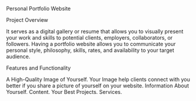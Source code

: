 Personal Portfolio Website

Project Overview

It serves as a digital gallery or resume that allows you to visually present your work and skills to potential clients, employers, collaborators, or followers. Having a portfolio website allows you to communicate your personal style, philosophy, skills, rates, and availability to your target audience.

Features and Functionality

A High-Quality Image of Yourself. Your Image help clients connect with you better if you share a picture of yourself on your website.
Information About Yourself.
Content. 
Your Best Projects. 
Services.